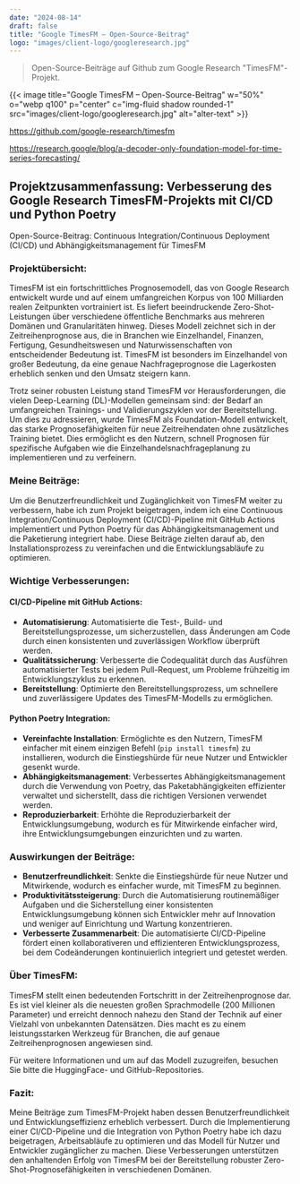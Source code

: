 ```yaml
---
date: "2024-08-14"
draft: false
title: "Google TimesFM – Open-Source-Beitrag"
logo: "images/client-logo/googleresearch.jpg"
---
```



> Open-Source-Beiträge auf Github zum Google Research "TimesFM"-Projekt.


{{< image title="Google TimesFM – Open-Source-Beitrag" w="50%" o="webp q100" p="center" c="img-fluid shadow rounded-1" src="images/client-logo/googleresearch.jpg" alt="alter-text" >}}

https://github.com/google-research/timesfm

https://research.google/blog/a-decoder-only-foundation-model-for-time-series-forecasting/

## Projektzusammenfassung: Verbesserung des Google Research TimesFM-Projekts mit CI/CD und Python Poetry

Open-Source-Beitrag: Continuous Integration/Continuous Deployment (CI/CD) und Abhängigkeitsmanagement für TimesFM

### Projektübersicht:

TimesFM ist ein fortschrittliches Prognosemodell, das von Google Research entwickelt wurde und auf einem umfangreichen Korpus von 100 Milliarden realen Zeitpunkten vortrainiert ist. Es liefert beeindruckende Zero-Shot-Leistungen über verschiedene öffentliche Benchmarks aus mehreren Domänen und Granularitäten hinweg. Dieses Modell zeichnet sich in der Zeitreihenprognose aus, die in Branchen wie Einzelhandel, Finanzen, Fertigung, Gesundheitswesen und Naturwissenschaften von entscheidender Bedeutung ist. TimesFM ist besonders im Einzelhandel von großer Bedeutung, da eine genaue Nachfrageprognose die Lagerkosten erheblich senken und den Umsatz steigern kann.

Trotz seiner robusten Leistung stand TimesFM vor Herausforderungen, die vielen Deep-Learning (DL)-Modellen gemeinsam sind: der Bedarf an umfangreichen Trainings- und Validierungszyklen vor der Bereitstellung. Um dies zu adressieren, wurde TimesFM als Foundation-Modell entwickelt, das starke Prognosefähigkeiten für neue Zeitreihendaten ohne zusätzliches Training bietet. Dies ermöglicht es den Nutzern, schnell Prognosen für spezifische Aufgaben wie die Einzelhandelsnachfrageplanung zu implementieren und zu verfeinern.

### Meine Beiträge:

Um die Benutzerfreundlichkeit und Zugänglichkeit von TimesFM weiter zu verbessern, habe ich zum Projekt beigetragen, indem ich eine Continuous Integration/Continuous Deployment (CI/CD)-Pipeline mit GitHub Actions implementiert und Python Poetry für das Abhängigkeitsmanagement und die Paketierung integriert habe. Diese Beiträge zielten darauf ab, den Installationsprozess zu vereinfachen und die Entwicklungsabläufe zu optimieren.

### Wichtige Verbesserungen:

#### CI/CD-Pipeline mit GitHub Actions:

- **Automatisierung**: Automatisierte die Test-, Build- und Bereitstellungsprozesse, um sicherzustellen, dass Änderungen am Code durch einen konsistenten und zuverlässigen Workflow überprüft werden.
- **Qualitätssicherung**: Verbesserte die Codequalität durch das Ausführen automatisierter Tests bei jedem Pull-Request, um Probleme frühzeitig im Entwicklungszyklus zu erkennen.
- **Bereitstellung**: Optimierte den Bereitstellungsprozess, um schnellere und zuverlässigere Updates des TimesFM-Modells zu ermöglichen.

#### Python Poetry Integration:

- **Vereinfachte Installation**: Ermöglichte es den Nutzern, TimesFM einfacher mit einem einzigen Befehl (`pip install timesfm`) zu installieren, wodurch die Einstiegshürde für neue Nutzer und Entwickler gesenkt wurde.
- **Abhängigkeitsmanagement**: Verbessertes Abhängigkeitsmanagement durch die Verwendung von Poetry, das Paketabhängigkeiten effizienter verwaltet und sicherstellt, dass die richtigen Versionen verwendet werden.
- **Reproduzierbarkeit**: Erhöhte die Reproduzierbarkeit der Entwicklungsumgebung, wodurch es für Mitwirkende einfacher wird, ihre Entwicklungsumgebungen einzurichten und zu warten.

### Auswirkungen der Beiträge:

- **Benutzerfreundlichkeit**: Senkte die Einstiegshürde für neue Nutzer und Mitwirkende, wodurch es einfacher wurde, mit TimesFM zu beginnen.
- **Produktivitätssteigerung**: Durch die Automatisierung routinemäßiger Aufgaben und die Sicherstellung einer konsistenten Entwicklungsumgebung können sich Entwickler mehr auf Innovation und weniger auf Einrichtung und Wartung konzentrieren.
- **Verbesserte Zusammenarbeit**: Die automatisierte CI/CD-Pipeline fördert einen kollaborativeren und effizienteren Entwicklungsprozess, bei dem Codeänderungen kontinuierlich integriert und getestet werden.

### Über TimesFM:

TimesFM stellt einen bedeutenden Fortschritt in der Zeitreihenprognose dar. Es ist viel kleiner als die neuesten großen Sprachmodelle (200 Millionen Parameter) und erreicht dennoch nahezu den Stand der Technik auf einer Vielzahl von unbekannten Datensätzen. Dies macht es zu einem leistungsstarken Werkzeug für Branchen, die auf genaue Zeitreihenprognosen angewiesen sind.

Für weitere Informationen und um auf das Modell zuzugreifen, besuchen Sie bitte die HuggingFace- und GitHub-Repositories.

### Fazit:

Meine Beiträge zum TimesFM-Projekt haben dessen Benutzerfreundlichkeit und Entwicklungseffizienz erheblich verbessert. Durch die Implementierung einer CI/CD-Pipeline und die Integration von Python Poetry habe ich dazu beigetragen, Arbeitsabläufe zu optimieren und das Modell für Nutzer und Entwickler zugänglicher zu machen. Diese Verbesserungen unterstützen den anhaltenden Erfolg von TimesFM bei der Bereitstellung robuster Zero-Shot-Prognosefähigkeiten in verschiedenen Domänen.